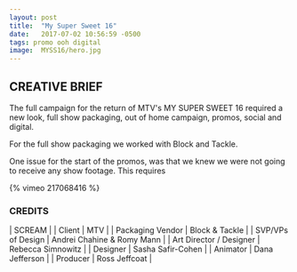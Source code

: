 ```yaml
---
layout: post
title:  "My Super Sweet 16"
date:   2017-07-02 10:56:59 -0500
tags: promo ooh digital
image:	MYSS16/hero.jpg	
---
```


## CREATIVE BRIEF

The full campaign for the return of MTV's MY SUPER SWEET 16 required a new look, full show packaging, out of home campaign, promos, social and digital.  

For the full show packaging we worked with Block and Tackle.  

One issue for the start of the promos, was that we knew we were not going to receive any show footage.  This requires 

{% vimeo 217068416 %}

### CREDITS 

| SCREAM |
| Client | MTV |
| Packaging Vendor | Block & Tackle |
| SVP/VPs of Design | Andrei Chahine & Romy Mann |
| Art Director / Designer | Rebecca Simnowitz |
| Designer | Sasha Safir-Cohen |
| Animator | Dana Jefferson |
| Producer | Ross Jeffcoat |
